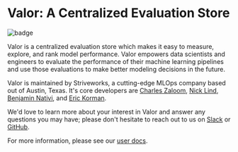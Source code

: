 # Valor: A Centralized Evaluation Store

![badge](https://img.shields.io/endpoint?url=https://gist.githubusercontent.com/ekorman/c002bbe8c0e479921401b884f4b9fc53/raw/valor-coverage.json)

Valor is a centralized evaluation store which makes it easy to measure, explore, and rank model performance. Valor empowers data scientists and engineers to evaluate the performance of their machine learning pipelines and use those evaluations to make better modeling decisions in the future.

Valor is maintained by Striveworks, a cutting-edge MLOps company based out of Austin, Texas. It's core developers are [Charles Zaloom](https://github.com/czaloom), [Nick Lind](https://github.com/ntlind), [Benjamin Nativi](https://github.com/bnativi), and [Eric Korman](https://github.com/ekorman).

We'd love to learn more about your interest in Valor and answer any questions you may have; please don't hesitate to reach out to us on [Slack](https://striveworks-public.slack.com/join/shared_invite/zt-1a0jx768y-2J1fffN~b4fXYM8GecvOhA#/shared-invite/email) or [GitHub](https://github.com/striveworks/valor).

For more information, please see our [user docs](https://striveworks.github.io/valor/).
